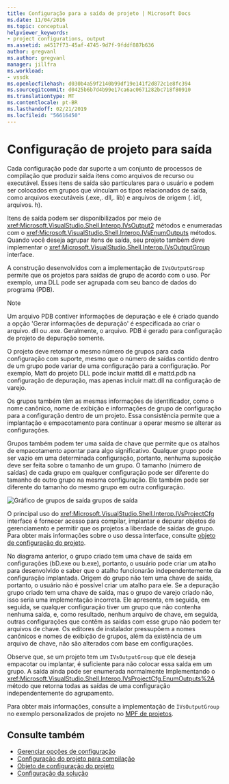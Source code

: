```yaml
---
title: Configuração para a saída de projeto | Microsoft Docs
ms.date: 11/04/2016
ms.topic: conceptual
helpviewer_keywords:
- project configurations, output
ms.assetid: a4517f73-45af-4745-9d7f-9fddf887b636
author: gregvanl
ms.author: gregvanl
manager: jillfra
ms.workload:
- vssdk
ms.openlocfilehash: d030b4a59f2140b99df19e141f2d872c1e8fc394
ms.sourcegitcommit: d0425b6b7d4b99e17ca6ac0671282bc718f80910
ms.translationtype: MT
ms.contentlocale: pt-BR
ms.lasthandoff: 02/21/2019
ms.locfileid: "56616450"
---
```

# <a name="project-configuration-for-output"></a>Configuração de projeto para saída
Cada configuração pode dar suporte a um conjunto de processos de compilação que produzir saída itens como arquivos de recurso ou executável. Esses itens de saída são particulares para o usuário e podem ser colocados em grupos que vinculam os tipos relacionados de saída, como arquivos executáveis (.exe,. dll,. lib) e arquivos de origem (. idl, arquivos. h).

 Itens de saída podem ser disponibilizados por meio de <xref:Microsoft.VisualStudio.Shell.Interop.IVsOutput2> métodos e enumeradas com o <xref:Microsoft.VisualStudio.Shell.Interop.IVsEnumOutputs> métodos. Quando você deseja agrupar itens de saída, seu projeto também deve implementar o <xref:Microsoft.VisualStudio.Shell.Interop.IVsOutputGroup> interface.

 A construção desenvolvidos com a implementação de `IVsOutputGroup` permite que os projetos para saídas de grupo de acordo com o uso. Por exemplo, uma DLL pode ser agrupada com seu banco de dados do programa (PDB).

> [!NOTE]
>  Um arquivo PDB contiver informações de depuração e ele é criado quando a opção 'Gerar informações de depuração' é especificada ao criar o arquivo. dll ou .exe. Geralmente, o arquivo. PDB é gerado para configuração de projeto de depuração somente.

 O projeto deve retornar o mesmo número de grupos para cada configuração com suporte, mesmo que o número de saídas contido dentro de um grupo pode variar de uma configuração para a configuração. Por exemplo, Matt do projeto DLL pode incluir mattd.dll e mattd.pdb na configuração de depuração, mas apenas incluir matt.dll na configuração de varejo.

 Os grupos também têm as mesmas informações de identificador, como o nome canônico, nome de exibição e informações de grupo de configuração para a configuração dentro de um projeto. Essa consistência permite que a implantação e empacotamento para continuar a operar mesmo se alterar as configurações.

 Grupos também podem ter uma saída de chave que permite que os atalhos de empacotamento apontar para algo significativo. Qualquer grupo pode ser vazio em uma determinada configuração, portanto, nenhuma suposição deve ser feita sobre o tamanho de um grupo. O tamanho (número de saídas) de cada grupo em qualquer configuração pode ser diferente do tamanho de outro grupo na mesma configuração. Ele também pode ser diferente do tamanho do mesmo grupo em outra configuração.

 ![Gráfico de grupos de saída](../../extensibility/internals/media/vsoutputgroups.gif "vsOutputGroups") grupos de saída

 O principal uso do <xref:Microsoft.VisualStudio.Shell.Interop.IVsProjectCfg> interface é fornecer acesso para compilar, implantar e depurar objetos de gerenciamento e permitir que os projetos a liberdade de saídas de grupo. Para obter mais informações sobre o uso dessa interface, consulte [objeto de configuração do projeto](../../extensibility/internals/project-configuration-object.md).

 No diagrama anterior, o grupo criado tem uma chave de saída em configurações (bD.exe ou b.exe), portanto, o usuário pode criar um atalho para desenvolvido e saber que o atalho funcionarão independentemente da configuração implantada. Origem do grupo não tem uma chave de saída, portanto, o usuário não é possível criar um atalho para ele. Se a depuração grupo criado tem uma chave de saída, mas o grupo de varejo criado não, isso seria uma implementação incorreta. Ele apresenta, em seguida, em seguida, se qualquer configuração tiver um grupo que não contenha nenhuma saída, e, como resultado, nenhum arquivo de chave, em seguida, outras configurações que contêm as saídas com esse grupo não podem ter arquivos de chave. Os editores de instalador pressupõem a nomes canônicos e nomes de exibição de grupos, além da existência de um arquivo de chave, não são alterados com base em configurações.

 Observe que, se um projeto tem um `IVsOutputGroup` que ele deseja empacotar ou implantar, é suficiente para não colocar essa saída em um grupo. A saída ainda pode ser enumerada normalmente Implementando o <xref:Microsoft.VisualStudio.Shell.Interop.IVsProjectCfg.EnumOutputs%2A> método que retorna todas as saídas de uma configuração independentemente do agrupamento.

 Para obter mais informações, consulte a implementação de `IVsOutputGroup` no exemplo personalizados de projeto no [MPF de projetos](https://github.com/tunnelvisionlabs/MPFProj10).

## <a name="see-also"></a>Consulte também
- [Gerenciar opções de configuração](../../extensibility/internals/managing-configuration-options.md)
- [Configuração do projeto para compilação](../../extensibility/internals/project-configuration-for-building.md)
- [Objeto de configuração do projeto](../../extensibility/internals/project-configuration-object.md)
- [Configuração da solução](../../extensibility/internals/solution-configuration.md)